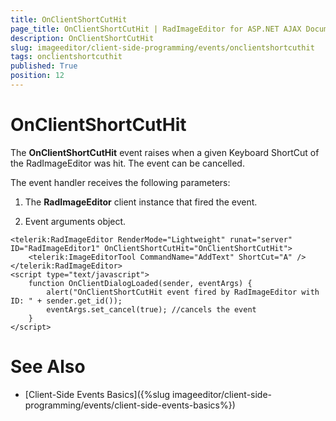```yaml
---
title: OnClientShortCutHit
page_title: OnClientShortCutHit | RadImageEditor for ASP.NET AJAX Documentation
description: OnClientShortCutHit
slug: imageeditor/client-side-programming/events/onclientshortcuthit
tags: onclientshortcuthit
published: True
position: 12
---
```


# OnClientShortCutHit




The **OnClientShortCutHit** event raises when a given Keyboard ShortCut of the RadImageEditor was hit. The event can be cancelled.

The event handler receives the following parameters:

1. The **RadImageEditor** client instance that fired the event.

1. Event arguments object.

````ASP.NET
<telerik:RadImageEditor RenderMode="Lightweight" runat="server" ID="RadImageEditor1" OnClientShortCutHit="OnClientShortCutHit">
	<telerik:ImageEditorTool CommandName="AddText" ShortCut="A" />
</telerik:RadImageEditor>
<script type="text/javascript">
	function OnClientDialogLoaded(sender, eventArgs) {
		alert("OnClientShortCutHit event fired by RadImageEditor with ID: " + sender.get_id());
		eventArgs.set_cancel(true); //cancels the event
	}
</script>
````



# See Also

 * [Client-Side Events Basics]({%slug imageeditor/client-side-programming/events/client-side-events-basics%})
